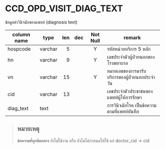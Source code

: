 # CCD_OPD_VISIT_DIAG_TEXT
ข้อมูลคำวินิจฉัยของแพทย์ (diagnosis text)

| column name | type    |  len | dec | Not Null | remark|
| ----------- | ------- | ---: | --- | :------: | --------------------------------------------- |
| hospcode    | varchar |    5 |     |    Y     | รหัสหน่วยบริการ 5 หลัก                        |
| hn          | varchar |    9 |     |    Y     | เลขประจำตัวผู้ป่วยนอกของโรงพยาบาล             |
| vn          | varchar |   15 |     |    Y     | หมายเลขของการมารับบริการของผู้ป่วยนอกประจำวัน |
| cid  | varchar |   13 |     |          | เลขประจำตัวประชาชนของแพทย์ผู้ให้การรักษา      |
| diag_text   | text    |      |     |          | การวินิจฉัยโรค เป็นข้อความตามที่แพทย์บันทึก   |

> ## หมายเหตุ
> ~~ข้อความที่ถูกขีดกลาง~~ ยังไม่ใช้งาน หรือ ยังไม่ได้กำหนดให้ใช้
> แก่ doctor_cid -> cid
